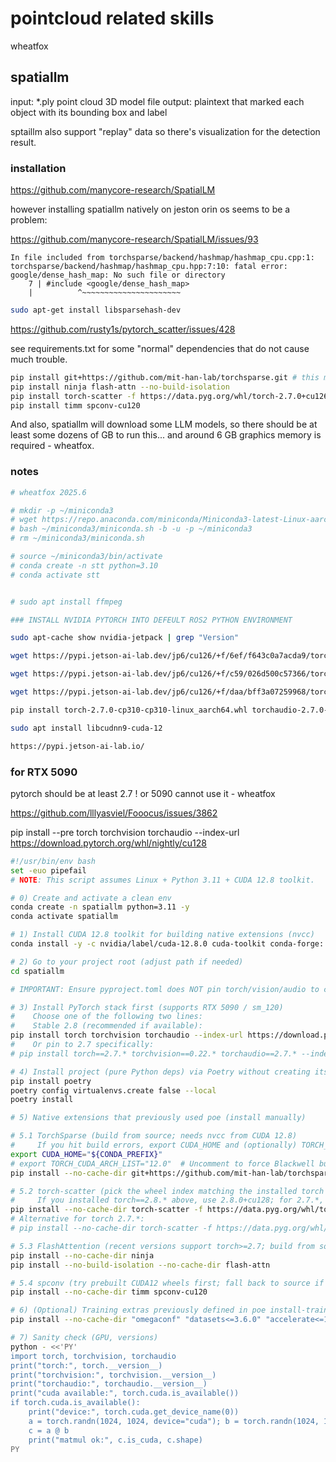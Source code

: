 # pointcloud related skills

wheatfox

## spatiallm

input: *.ply point cloud 3D model file
output: plaintext that marked each object with its bounding box and label

sptaillm also support "replay" data so there's visualization for the detection result.

### installation

https://github.com/manycore-research/SpatialLM

however installing spatiallm natively on jeston orin os seems to be a problem:

https://github.com/manycore-research/SpatialLM/issues/93

```
In file included from torchsparse/backend/hashmap/hashmap_cpu.cpp:1:
torchsparse/backend/hashmap/hashmap_cpu.hpp:7:10: fatal error: google/dense_hash_map: No such file or directory
    7 | #include <google/dense_hash_map>
    |          ^~~~~~~~~~~~~~~~~~~~~~~
```

```bash
sudo apt-get install libsparsehash-dev
```

https://github.com/rusty1s/pytorch_scatter/issues/428

see requirements.txt for some "normal" dependencies that do not cause much trouble.

```bash
pip install git+https://github.com/mit-han-lab/torchsparse.git # this may take forever :(, and requires a lot of space because we are building C++ code
pip install ninja flash-attn --no-build-isolation
pip install torch-scatter -f https://data.pyg.org/whl/torch-2.7.0+cu126.html # jeston orin uses cuda 12.6
pip install timm spconv-cu120
```

And also, spatiallm will download some LLM models, so there should be at least some dozens of GB to run this... and around 6 GB graphics memory is required - wheatfox.

### notes

```bash
# wheatfox 2025.6

# mkdir -p ~/miniconda3
# wget https://repo.anaconda.com/miniconda/Miniconda3-latest-Linux-aarch64.sh -O ~/miniconda3/miniconda.sh
# bash ~/miniconda3/miniconda.sh -b -u -p ~/miniconda3
# rm ~/miniconda3/miniconda.sh

# source ~/miniconda3/bin/activate
# conda create -n stt python=3.10
# conda activate stt


# sudo apt install ffmpeg

### INSTALL NVIDIA PYTORCH INTO DEFEULT ROS2 PYTHON ENVIRONMENT

sudo apt-cache show nvidia-jetpack | grep "Version"

wget https://pypi.jetson-ai-lab.dev/jp6/cu126/+f/6ef/f643c0a7acda9/torch-2.7.0-cp310-cp310-linux_aarch64.whl#sha256=6eff643c0a7acda92734cc798338f733ff35c7df1a4434576f5ff7c66fc97319 -O torch-2.7.0-cp310-cp310-linux_aarch64.whl

wget https://pypi.jetson-ai-lab.dev/jp6/cu126/+f/c59/026d500c57366/torchaudio-2.7.0-cp310-cp310-linux_aarch64.whl#sha256=c59026d500c573666ae0437c4202ac312ac8ebe38fa12dbb37250a07c1e826f9 -O torchaudio-2.7.0-cp310-cp310-linux_aarch64.whl

wget https://pypi.jetson-ai-lab.dev/jp6/cu126/+f/daa/bff3a07259968/torchvision-0.22.0-cp310-cp310-linux_aarch64.whl#sha256=daabff3a0725996886b92e4b5dd143f5750ef4b181b5c7d01371a9185e8f0402 -O torchvision-0.22.0-cp310-cp310-linux_aarch64.whl

pip install torch-2.7.0-cp310-cp310-linux_aarch64.whl torchaudio-2.7.0-cp310-cp310-linux_aarch64.whl torchvision-0.22.0-cp310-cp310-linux_aarch64.whl

sudo apt install libcudnn9-cuda-12 

https://pypi.jetson-ai-lab.io/
```

### for RTX 5090

pytorch should be at least 2.7 ! or 5090 cannot use it - wheatfox

https://github.com/lllyasviel/Fooocus/issues/3862

pip install --pre torch torchvision torchaudio --index-url https://download.pytorch.org/whl/nightly/cu128

```bash
#!/usr/bin/env bash
set -euo pipefail
# NOTE: This script assumes Linux + Python 3.11 + CUDA 12.8 toolkit.

# 0) Create and activate a clean env
conda create -n spatiallm python=3.11 -y
conda activate spatiallm

# 1) Install CUDA 12.8 toolkit for building native extensions (nvcc)
conda install -y -c nvidia/label/cuda-12.8.0 cuda-toolkit conda-forge::sparsehash

# 2) Go to your project root (adjust path if needed)
cd spatiallm

# IMPORTANT: Ensure pyproject.toml does NOT pin torch/vision/audio to cu124 and has no poe tasks.

# 3) Install PyTorch stack first (supports RTX 5090 / sm_120)
#    Choose one of the following two lines:
#    Stable 2.8 (recommended if available):
pip install torch torchvision torchaudio --index-url https://download.pytorch.org/whl/cu128
#    Or pin to 2.7 specifically:
# pip install torch==2.7.* torchvision==0.22.* torchaudio==2.7.* --index-url https://download.pytorch.org/whl/cu128

# 4) Install project (pure Python deps) via Poetry without creating its own venv
pip install poetry
poetry config virtualenvs.create false --local
poetry install

# 5) Native extensions that previously used poe (install manually)

# 5.1 TorchSparse (build from source; needs nvcc from CUDA 12.8)
#     If you hit build errors, export CUDA_HOME and (optionally) TORCH_CUDA_ARCH_LIST.
export CUDA_HOME="${CONDA_PREFIX}"
# export TORCH_CUDA_ARCH_LIST="12.0"  # Uncomment to force Blackwell build only
pip install --no-cache-dir git+https://github.com/mit-han-lab/torchsparse.git

# 5.2 torch-scatter (pick the wheel index matching the installed torch version)
#     If you installed torch==2.8.* above, use 2.8.0+cu128; for 2.7.*, change the URL accordingly.
pip install --no-cache-dir torch-scatter -f https://data.pyg.org/whl/torch-2.8.0+cu128.html
# Alternative for torch 2.7.*:
# pip install --no-cache-dir torch-scatter -f https://data.pyg.org/whl/torch-2.7.0+cu128.html

# 5.3 FlashAttention (recent versions support torch>=2.7; build from source if no wheel)
pip install --no-cache-dir ninja
pip install --no-build-isolation --no-cache-dir flash-attn

# 5.4 spconv (try prebuilt CUDA12 wheels first; fall back to source if needed)
pip install --no-cache-dir timm spconv-cu120

# 6) (Optional) Training extras previously defined in poe install-training
pip install --no-cache-dir "omegaconf" "datasets<=3.6.0" "accelerate<=1.7.0" "wandb"

# 7) Sanity check (GPU, versions)
python - <<'PY'
import torch, torchvision, torchaudio
print("torch:", torch.__version__)
print("torchvision:", torchvision.__version__)
print("torchaudio:", torchaudio.__version__)
print("cuda available:", torch.cuda.is_available())
if torch.cuda.is_available():
    print("device:", torch.cuda.get_device_name(0))
    a = torch.randn(1024, 1024, device="cuda"); b = torch.randn(1024, 1024, device="cuda")
    c = a @ b
    print("matmul ok:", c.is_cuda, c.shape)
PY
```